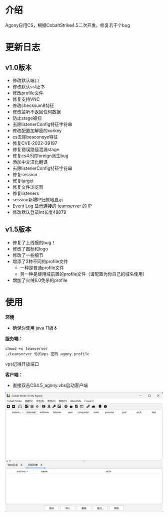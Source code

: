 # 介绍

Agony自用CS，根据CobaltStrike4.5二次开发，修复若干个bug



# 更新日志

## v1.0版本

- 修改默认端口
- 修改默认ssl证书
- 修改profile文件
- 修复支持VNC
- 修改checksum8特征
- 修改监听不返回任何数据
- 防止stage被扫
- 去除listenerConfig特征字符串
- 修改配置加解密的xorkey
- cs去除beaconeye特征
- 修复CVE-2022-39197
- 修复错误路径泄漏stage
- 修复cs4.5的foreign派生bug
- 添加中文汉化翻译
- 去除listenerConfig特征字符串
- 修复session
- 修复target
- 修复文件浏览器
- 修复listeners
- session新增IP归属地显示
- Event Log 显示连接的 teamserver 的 IP
- 修改默认登录int长度48879

## v1.5版本

- 修复了上线慢的bug！
- 修改了图标和logo
- 修改了一些细节
- 增添了2种不同的profile文件
  - 一种是普通profile文件
  - 另一种是使用域前置的profile文件（请配置为你自己的域名使用）
- 增加了火绒6.0免杀的profile



# 使用

**环境**

- 确保你使用 java 11版本



**服务端：**

```
chmod +x teamserver
./teamserver 你的vps 密码 agony.profile
```

vps记得开放端口

**客户端：**

- 直接双击CS4.5_agony.vbs启动客户端

![image-20241012095253107](README.assets/image-20241012095253107.png)
